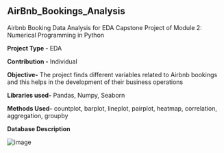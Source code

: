 ## AirBnb_Bookings_Analysis
Airbnb Booking Data Analysis for EDA Capstone Project of Module 2: Numerical Programming in Python

**Project Type -** EDA

**Contribution -** Individual

**Objective-** The project finds different variables related to Airbnb bookings and this helps in the development of their business operations

**Libraries used-** Pandas, Numpy, Seaborn

**Methods Used-** countplot, barplot, lineplot, pairplot, heatmap, correlation, aggregation, groupby 

**Database Description**

![image](https://github.com/sm292/AirBnb_Bookings_Analysis/assets/107423426/9f409370-a886-4a63-90f2-62efff835740)


